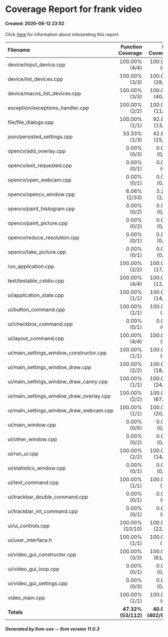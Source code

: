 # Coverage Report for frank video

#### Created: 2020-08-12 23:52

Click [here](http://clang.llvm.org/docs/SourceBasedCodeCoverage.html#interpreting-reports) for information about interpreting this report.


| Filename | Function Coverage | Line Coverage | Region Coverage |
| :--- | ---: | ---: | ---: |
|device/input_device.cpp|100.00% (4/4)|100.00% (6/6)|100.00% (4/4)|
|device/list_devices.cpp|100.00% (3/3)|100.00% (28/28)|100.00% (4/4)|
|device/macos_list_devices.cpp|100.00% (3/3)|100.00% (40/40)|100.00% (16/16)|
|exception/exceptions_handler.cpp|100.00% (2/2)|100.00% (11/11)|100.00% (5/5)|
|file/file_dialogs.cpp|100.00% (1/1)|92.86% (13/14)|80.00% (4/5)|
|json/persisted_settings.cpp|33.33% (1/3)|42.86% (15/35)|20.00% (2/10)|
|opencv/add_overlay.cpp|0.00% (0/3)|0.00% (0/59)|0.00% (0/35)|
|opencv/exit_requested.cpp|0.00% (0/1)|0.00% (0/6)|0.00% (0/1)|
|opencv/open_webcam.cpp|0.00% (0/1)|0.00% (0/28)|0.00% (0/17)|
|opencv/opencv_window.cpp|6.06% (2/33)|3.28% (2/61)|5.13% (2/39)|
|opencv/paint_histogram.cpp|0.00% (0/2)|0.00% (0/60)|0.00% (0/12)|
|opencv/paint_picture.cpp|0.00% (0/2)|0.00% (0/33)|0.00% (0/24)|
|opencv/reduce_resolution.cpp|0.00% (0/1)|0.00% (0/19)|0.00% (0/6)|
|opencv/take_picture.cpp|0.00% (0/1)|0.00% (0/21)|0.00% (0/13)|
|run_application.cpp|100.00% (2/2)|100.00% (17/17)|100.00% (7/7)|
|test/testable_cstdio.cpp|100.00% (4/4)|100.00% (12/12)|100.00% (4/4)|
|ui/application_state.cpp|100.00% (1/1)|100.00% (14/14)|100.00% (7/7)|
|ui/button_command.cpp|100.00% (1/1)|100.00% (3/3)|100.00% (1/1)|
|ui/checkbox_command.cpp|0.00% (0/1)|0.00% (0/3)|0.00% (0/1)|
|ui/layout_command.cpp|100.00% (4/4)|100.00% (4/4)|100.00% (4/4)|
|ui/main_settings_window_constructor.cpp|100.00% (1/1)|100.00% (1/1)|100.00% (1/1)|
|ui/main_settings_window_draw.cpp|100.00% (2/2)|100.00% (18/18)|100.00% (8/8)|
|ui/main_settings_window_draw_canny.cpp|100.00% (1/1)|100.00% (24/24)|100.00% (1/1)|
|ui/main_settings_window_draw_overlay.cpp|100.00% (2/2)|100.00% (67/67)|100.00% (21/21)|
|ui/main_settings_window_draw_webcam.cpp|100.00% (1/1)|100.00% (20/20)|100.00% (7/7)|
|ui/main_window.cpp|0.00% (0/5)|0.00% (0/79)|0.00% (0/23)|
|ui/other_window.cpp|0.00% (0/2)|0.00% (0/52)|0.00% (0/14)|
|ui/run_ui.cpp|100.00% (2/2)|100.00% (14/14)|100.00% (4/4)|
|ui/statistics_window.cpp|0.00% (0/1)|0.00% (0/30)|0.00% (0/17)|
|ui/text_command.cpp|100.00% (1/1)|100.00% (3/3)|100.00% (1/1)|
|ui/trackbar_double_command.cpp|0.00% (0/1)|0.00% (0/3)|0.00% (0/1)|
|ui/trackbar_int_command.cpp|0.00% (0/1)|0.00% (0/3)|0.00% (0/1)|
|ui/ui_controls.cpp|100.00% (10/10)|100.00% (22/22)|100.00% (10/10)|
|ui/user_interface.h|100.00% (1/1)|100.00% (1/1)|100.00% (1/1)|
|ui/video_gui_constructor.cpp|100.00% (3/3)|100.00% (61/61)|100.00% (13/13)|
|ui/video_gui_loop.cpp|0.00% (0/1)|0.00% (0/52)|0.00% (0/22)|
|ui/video_gui_settings.cpp|0.00% (0/3)|0.00% (0/53)|0.00% (0/33)|
|video_main.cpp|100.00% (1/1)|100.00% (6/6)|100.00% (3/3)|
|**Totals**|**47.32% (53/112)**|**40.90% (402/983)**|**32.83% (130/396)**|


##### Generated by llvm-cov -- llvm version 11.0.3